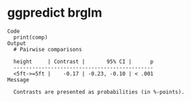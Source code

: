 #  ggpredict brglm

    Code
      print(comp)
    Output
      # Pairwise comparisons
      
      height     | Contrast |       95% CI |      p
      ---------------------------------------------
      <5ft->=5ft |    -0.17 | -0.23, -0.10 | < .001
    Message
      
      Contrasts are presented as probabilities (in %-points).

